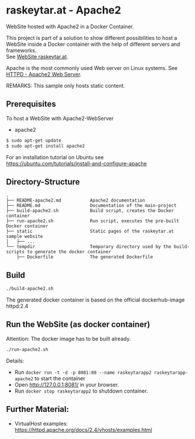 # raskeytar.at - Apache2

WebSite hosted with Apache2 in a Docker Container.

This project is part of a solution to show different possibilities to host a WebSite inside a Docker container 
with the help of different servers and frameworks.  
See [WebSite raskeytar.at](README.md).

Apache is the most commonly used Web server on Linux systems.
See [HTTPD - Apache2 Web Server](https://ubuntu.com/server/docs/web-servers-apache).

REMARKS: This sample only hosts static content.

## Prerequisites

To host a WebSite with Apache2-WebServer 
- apache2

```bash
$ sudo apt-get update
$ sudo apt-get install apache2
```

For an installation tutorial on Ubuntu see https://ubuntu.com/tutorials/install-and-configure-apache

## Directory-Structure
```
.
├── README-apache2.md           Apache2 documentation
├── README.md                   Documentation of the main-project
├── build-apache2.sh            Build script, creates the Docker container
├── run-apache2.sh              Run script, executes the pre-built Docker container
├── static                      Static pages of the raskeytar.at sample website
│   ├── ... 
└── tempdir                     Temporary directory used by the build-scripts to generate the docker container
    ├── Dockerfile              The generated Dockerfile
```

## Build
```bash
./build-apache2.sh
```
The generated docker container is based on the official dockerhub-image httpd:2.4

## Run the WebSite (as docker container)
Attention: The docker image has to be built already.
```bash
./run-apache2.sh
```

Details:
- Run ```docker run -t -d -p 8081:80 --name raskeytarapp2 raskeytarapp-apache2``` to start the container
- Open http://127.0.0.1:8081/ in your browser.
- Run ```docker stop raskeytarapp2``` to shutdown container.


## Further Material:
- VirtualHost examples: https://httpd.apache.org/docs/2.4/vhosts/examples.html
